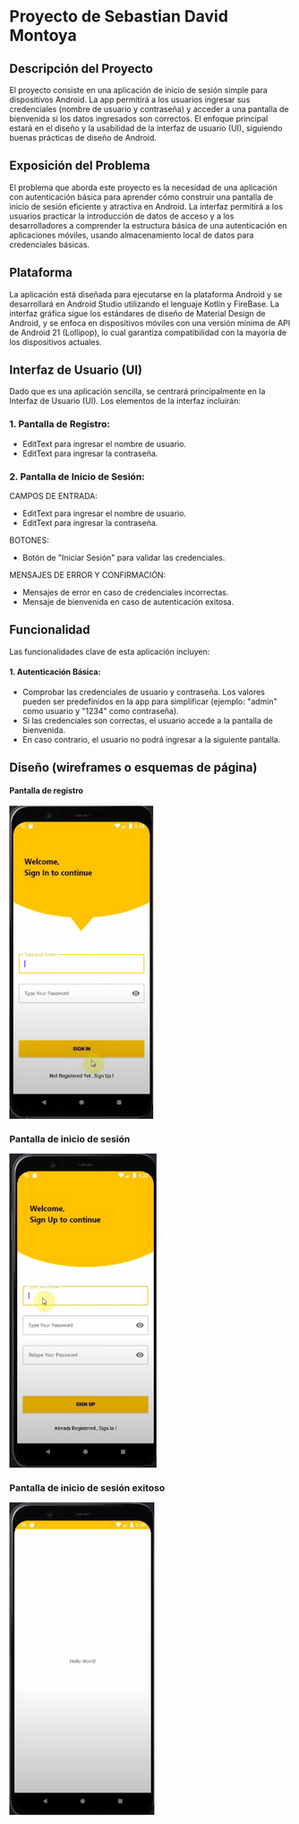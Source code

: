 # Proyecto de Sebastian David Montoya
## Descripción del Proyecto
El proyecto consiste en una aplicación de inicio de sesión simple para dispositivos Android. La app permitirá a los usuarios ingresar sus credenciales (nombre de usuario y contraseña) y acceder a una pantalla de bienvenida si los datos ingresados son correctos. El enfoque principal estará en el diseño y la usabilidad de la interfaz de usuario (UI), siguiendo buenas prácticas de diseño de Android.

## Exposición del Problema
El problema que aborda este proyecto es la necesidad de una aplicación con autenticación básica para aprender cómo construir una pantalla de inicio de sesión eficiente y atractiva en Android. La interfaz permitirá a los usuarios practicar la introducción de datos de acceso y a los desarrolladores a comprender la estructura básica de una autenticación en aplicaciones móviles, usando almacenamiento local de datos para credenciales básicas.

## Plataforma
La aplicación está diseñada para ejecutarse en la plataforma Android y se desarrollará en Android Studio utilizando el lenguaje Kotlin y FireBase. La interfaz gráfica sigue los estándares de diseño de Material Design de Android, y se enfoca en dispositivos móviles con una versión mínima de API de Android 21 (Lollipop), lo cual garantiza compatibilidad con la mayoría de los dispositivos actuales.

## Interfaz de Usuario (UI)
Dado que es una aplicación sencilla, se centrará principalmente en la Interfaz de Usuario (UI). Los elementos de la interfaz incluirán:
### 1. Pantalla de Registro:
- EditText para ingresar el nombre de usuario.
- EditText para ingresar la contraseña. 


### 2. Pantalla de Inicio de Sesión:
CAMPOS DE ENTRADA:
- EditText para ingresar el nombre de usuario.
- EditText para ingresar la contraseña.

BOTONES:
- Botón de "Iniciar Sesión" para validar las credenciales.

MENSAJES DE ERROR Y CONFIRMACIÓN:
- Mensajes de error en caso de credenciales incorrectas.
- Mensaje de bienvenida en caso de autenticación exitosa.

## Funcionalidad
Las funcionalidades clave de esta aplicación incluyen:
#### 1. Autenticación Básica:
- Comprobar las credenciales de usuario y contraseña. Los valores pueden ser predefinidos en la app para simplificar (ejemplo: "admin" como usuario y "1234" como contraseña).
- Si las credenciales son correctas, el usuario accede a la pantalla de bienvenida.
- En caso contrario, el usuario no podrá ingresar a la siguiente pantalla.

## Diseño (wireframes o esquemas de página)
#### Pantalla de registro
![](https://github.com/Hashuard/M1-Borrador-del-proyecto-de-la-aplicaci-n-de-Android---Sebastian-David-Montoya/blob/main/img/1-Pantalla%20de%20registro.png?raw=true)

### Pantalla de inicio de sesión
![](https://github.com/Hashuard/M1-Borrador-del-proyecto-de-la-aplicaci-n-de-Android---Sebastian-David-Montoya/blob/main/img/2-Pantalla%20de%20inicio%20de%20sesion.png?raw=true)

### Pantalla de inicio de sesión exitoso
![](https://github.com/Hashuard/M1-Borrador-del-proyecto-de-la-aplicaci-n-de-Android---Sebastian-David-Montoya/blob/main/img/3-Pantalla%20de%20inicio%20de%20sesion%20exitoso.png?raw=true)
